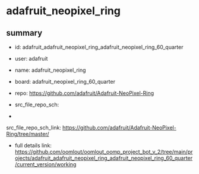 # adafruit_neopixel_ring
 
## summary 
* id: adafruit_adafruit_neopixel_ring_adafruit_neopixel_ring_60_quarter
* user: adafruit
* name: adafruit_neopixel_ring
* board: adafruit_neopixel_ring_60_quarter
* repo: https://github.com/adafruit/Adafruit-NeoPixel-Ring



* src_file_repo_sch: 
*
 src_file_repo_sch_link: https://github.com/adafruit/Adafruit-NeoPixel-Ring/tree/master/
* full details link: https://github.com/oomlout/oomlout_oomp_project_bot_v_2/tree/main/projects/adafruit_adafruit_neopixel_ring_adafruit_neopixel_ring_60_quarter/current_version/working  






